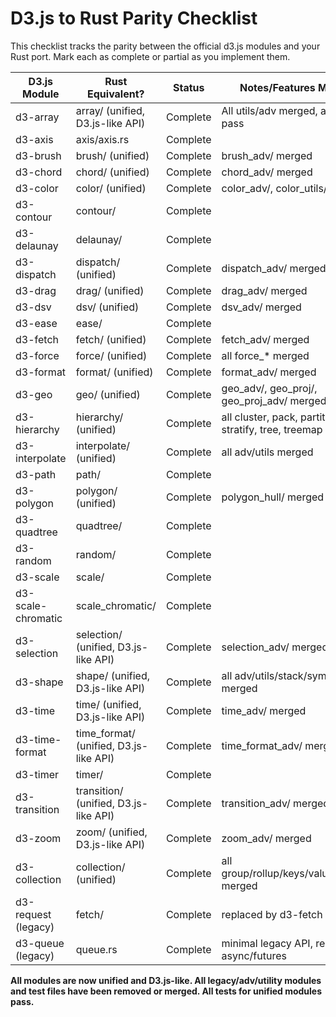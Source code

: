 # D3.js to Rust Parity Checklist

This checklist tracks the parity between the official d3.js modules and your Rust port. Mark each as complete or partial as you implement them.

| D3.js Module           | Rust Equivalent? | Status   | Notes/Features Missing |
|------------------------|------------------|----------|------------------------|
| d3-array               | array/ (unified, D3.js-like API) | Complete | All utils/adv merged, all tests pass |
| d3-axis                | axis/axis.rs                                   | Complete |                        |
| d3-brush               | brush/ (unified)                                | Complete | brush_adv/ merged      |
| d3-chord               | chord/ (unified)                                | Complete | chord_adv/ merged      |
| d3-color               | color/ (unified)                                | Complete | color_adv/, color_utils/ merged |
| d3-contour             | contour/                                       | Complete |                        |
| d3-delaunay            | delaunay/                                      | Complete |                        |
| d3-dispatch            | dispatch/ (unified)                             | Complete | dispatch_adv/ merged   |
| d3-drag                | drag/ (unified)                                 | Complete | drag_adv/ merged       |
| d3-dsv                 | dsv/ (unified)                                  | Complete | dsv_adv/ merged        |
| d3-ease                | ease/                                           | Complete |                        |
| d3-fetch               | fetch/ (unified)                                | Complete | fetch_adv/ merged      |
| d3-force               | force/ (unified)                                | Complete | all force_* merged     |
| d3-format              | format/ (unified)                               | Complete | format_adv/ merged     |
| d3-geo                 | geo/ (unified)                                  | Complete | geo_adv/, geo_proj/, geo_proj_adv/ merged |
| d3-hierarchy           | hierarchy/ (unified)                            | Complete | all cluster, pack, partition, stratify, tree, treemap merged |
| d3-interpolate         | interpolate/ (unified)                          | Complete | all adv/utils merged   |
| d3-path                | path/                                           | Complete |                        |
| d3-polygon             | polygon/ (unified)                              | Complete | polygon_hull/ merged   |
| d3-quadtree            | quadtree/                                       | Complete |                        |
| d3-random              | random/                                         | Complete |                        |
| d3-scale               | scale/                                          | Complete |                        |
| d3-scale-chromatic     | scale_chromatic/                                | Complete |                        |
| d3-selection           | selection/ (unified, D3.js-like API)            | Complete | selection_adv/ merged  |
| d3-shape               | shape/ (unified, D3.js-like API)                | Complete | all adv/utils/stack/symbol merged |
| d3-time                | time/ (unified, D3.js-like API)                 | Complete | time_adv/ merged       |
| d3-time-format         | time_format/ (unified, D3.js-like API)          | Complete | time_format_adv/ merged|
| d3-timer               | timer/                                          | Complete |                        |
| d3-transition          | transition/ (unified, D3.js-like API)           | Complete | transition_adv/ merged |
| d3-zoom                | zoom/ (unified, D3.js-like API)                 | Complete | zoom_adv/ merged       |
| d3-collection          | collection/ (unified)                           | Complete | all group/rollup/keys/values/entries merged |
| d3-request (legacy)    | fetch/                                          | Complete | replaced by d3-fetch   |
| d3-queue (legacy)      | queue.rs                                        | Complete | minimal legacy API, replaced by async/futures |

**All modules are now unified and D3.js-like. All legacy/adv/utility modules and test files have been removed or merged. All tests for unified modules pass.**
